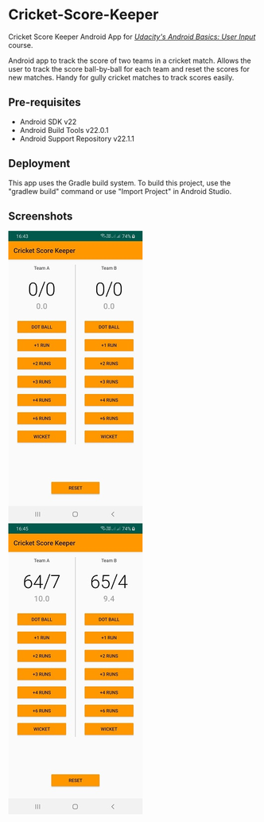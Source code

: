 # Cricket-Score-Keeper
Cricket Score Keeper Android App for <i> <a href="https://www.udacity.com/course/android-basics-user-input--ud836" title="Udacity's Android Basics: User Input"> Udacity's Android Basics: User Input</a></i> course.

Android app to track the score of two teams in a cricket match. Allows the user to track the score ball-by-ball for each team and reset the scores for new matches. Handy for gully cricket matches to track scores easily.
  
Pre-requisites
--------------
<ul>
<li>Android SDK v22</li>
<li>Android Build Tools v22.0.1</li>
<li>Android Support Repository v22.1.1</li> 
</ul>

Deployment
----------
This app uses the Gradle build system. To build this project, use the "gradlew build" command or use "Import Project" in Android Studio.
 
 Screenshots
 -----------
<img src="screenshots/Cricket Score Keeper.jpg" width="270" height="585" alt="App UI" title="App UI">
<img src="screenshots/Cricket Score Keeper_score.jpg" width="270" height="585" alt="Score tracking" title="Score tracking">

